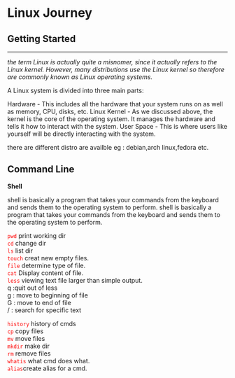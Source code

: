 # Linux Journey 

## Getting Started

* * * 

*the term Linux is actually quite a misnomer, since it actually refers to the Linux kernel. However, many distributions use the Linux kernel so therefore are commonly known as Linux operating systems.*

<p>A Linux system is divided into three main parts:

Hardware - This includes all the hardware that your system runs on as well as memory, CPU, disks, etc.
Linux Kernel - As we discussed above, the kernel is the core of the operating system. It manages the hardware and tells it how to interact with the system.
User Space - This is where users like yourself will be directly interacting with the system.</p>

<p>there are different distro are availble eg : debian,arch linux,fedora etc.</p>

## Command Line

**Shell** <p>shell is basically a program that takes your commands from the keyboard and sends them to the operating system to perform. shell is basically a program that takes your commands from the keyboard and sends them to the operating system to perform. </p>


<span style="color: red;">```pwd```</span>  print working dir<br>
<span style="color: red;">```cd```</span>   change dir<br>
<span style="color: red;">```ls```</span>   list dir<br>
<span style="color: red;">```touch```</span> creat new empty files.<br>
<span style="color: red;">```file```</span> determine type of file.<br>
<span style="color: red;">```cat```</span> Display content of file.<br>
<span style="color: red;">```less```</span> viewing text file larger than simple output.<br>
	q :quit out of less<br>
	g : move to beginning of file<br>
	G : move to end of file<br>
	/ : search for specific text<br>

<span style="color: red;">```history```</span> history of cmds <br>
<span style="color: red;">```cp```</span> copy files <br>
<span style="color: red;">```mv```</span> move files <br>
<span style="color: red;">```mkdir```</span> make dir <br>
<span style="color: red;">```rm```</span> remove files<br>
<span style="color: red;">```whatis```</span> what cmd does what.<br>
<span style="color: red;">```alias```</span>create alias for a cmd.